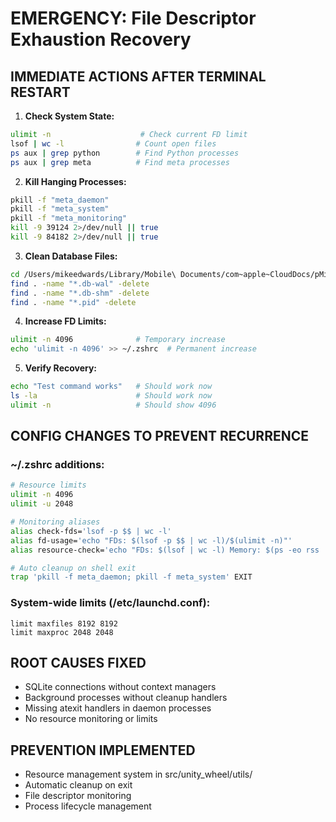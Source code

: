 # EMERGENCY: File Descriptor Exhaustion Recovery

## IMMEDIATE ACTIONS AFTER TERMINAL RESTART

1. **Check System State:**
```bash
ulimit -n                    # Check current FD limit
lsof | wc -l                # Count open files
ps aux | grep python        # Find Python processes
ps aux | grep meta          # Find meta processes
```

2. **Kill Hanging Processes:**
```bash
pkill -f "meta_daemon"
pkill -f "meta_system" 
pkill -f "meta_monitoring"
kill -9 39124 2>/dev/null || true
kill -9 84182 2>/dev/null || true
```

3. **Clean Database Files:**
```bash
cd /Users/mikeedwards/Library/Mobile\ Documents/com~apple~CloudDocs/pMike/Wheel/wheel-trading
find . -name "*.db-wal" -delete
find . -name "*.db-shm" -delete
find . -name "*.pid" -delete
```

4. **Increase FD Limits:**
```bash
ulimit -n 4096              # Temporary increase
echo 'ulimit -n 4096' >> ~/.zshrc  # Permanent increase
```

5. **Verify Recovery:**
```bash
echo "Test command works"   # Should work now
ls -la                      # Should work now
ulimit -n                   # Should show 4096
```

## CONFIG CHANGES TO PREVENT RECURRENCE

### ~/.zshrc additions:
```bash
# Resource limits
ulimit -n 4096
ulimit -u 2048

# Monitoring aliases
alias check-fds='lsof -p $$ | wc -l'
alias fd-usage='echo "FDs: $(lsof -p $$ | wc -l)/$(ulimit -n)"'
alias resource-check='echo "FDs: $(lsof | wc -l) Memory: $(ps -eo rss | awk "{sum+=\$1} END {print sum/1024\"MB\"}")"'

# Auto cleanup on shell exit
trap 'pkill -f meta_daemon; pkill -f meta_system' EXIT
```

### System-wide limits (/etc/launchd.conf):
```
limit maxfiles 8192 8192
limit maxproc 2048 2048
```

## ROOT CAUSES FIXED
- SQLite connections without context managers
- Background processes without cleanup handlers  
- Missing atexit handlers in daemon processes
- No resource monitoring or limits

## PREVENTION IMPLEMENTED
- Resource management system in src/unity_wheel/utils/
- Automatic cleanup on exit
- File descriptor monitoring
- Process lifecycle management